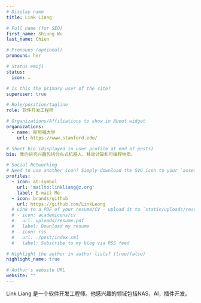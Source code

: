 ```yaml
---
# Display name
title: Link Liang

# Full name (for SEO)
first_name: Shiung Wu
last_name: Chien

# Pronouns (optional)
pronouns: her

# Status emoji
status:
  icon: ☕️

# Is this the primary user of the site?
superuser: true

# Role/position/tagline
role: 软件开发工程师

# Organizations/Affiliations to show in About widget
organizations:
  - name: 斯坦福大学
    url: https://www.stanford.edu/

# Short bio (displayed in user profile at end of posts)
bio: 我的研究兴趣包括分布式机器人、移动计算和可编程物质。

# Social Networking
# Need to use another icon? Simply download the SVG icon to your `assets/media/icons/` folder.
profiles:
  - icon: at-symbol
    url: 'mailto:linkliang@z.org'
    label: E-mail Me
  - icon: brands/github
    url: https://github.com/LinkLeong
  # Link to a PDF of your resume/CV - upload it to `static/uploads/resume.pdf`
  # - icon: academicons/cv
  #   url: uploads/resume.pdf
  #   label: Download my resume
  # - icon: rss
  #   url: ./post/index.xml
  #   label: Subscribe to my blog via RSS feed

# Highlight the author in author lists? (true/false)
highlight_name: true

# Author's website URL
website: ""
---
```


Link Liang 是一个软件开发工程师。他感兴趣的领域包括NAS，AI，插件开发。
